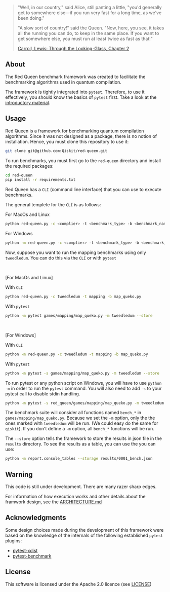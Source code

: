 > "Well, in our country," said Alice, still panting a little, "you'd generally
> get to somewhere else—if you run very fast for a long time, as we've been
> doing."
>
> "A slow sort of country!" said the Queen. "Now, here, you see, it takes all
> the running you can do, to keep in the same place. If you want to get
> somewhere else, you must run at least twice as fast as that!"
>
> [Carroll, Lewis: Through the Looking-Glass, Chapter 2](
    https://www.gutenberg.org/files/12/12-h/12-h.htm)

## About

The Red Queen benchmark framework was created to facilitate the benchmarking
algorithms used in quantum compilation.

The framework is tightly integrated into `pytest`.  Therefore, to use it
effectively, you should know the basics of `pytest` first. Take a look at the
[introductory material](https://docs.pytest.org/en/latest/getting-started.html).

## Usage

Red Queen is a framework for benchmarking quantum compilation algorithms. Since
it was not designed as a package, there is no notion of installation. Hence, you
must clone this repository to use it:

```bash
git clone git@github.com:Qiskit/red-queen.git
```

To run benchmarks, you must first go to the `red-queen` directory and install
the required packages:

```bash
cd red-queen
pip install -r requirements.txt
```

Red Queen has a `CLI` (command line interface) that you can use to execute benchmarks.

The general templete for the `CLI` is as follows:

For MacOs and Linux

```bash
python red-queen.py -c <complier> -t <benchmark_type> -b <benchmark_name>
```

For Windows

```bash
python -m red-queen.py -c <complier> -t <benchmark_type> -b <benchmark_name>
```

Now, suppose you want to run the mapping benchmarks using only `tweedledum`.
You can do this via the `CLI` or with `pytest`

<br>

[For MacOs and Linux]

With `CLI`

```bash
python red-queen.py -c tweedledum -t mapping -b map_queko.py
```

With `pytest`

```bash
python -m pytest games/mapping/map_queko.py -m tweedledum --store
```

<br>

[For Windows]

With `CLI`

```bash
python -m red-queen.py -c tweedledum -t mapping -b map_queko.py
```

With `pytest`

```bash
python -m pytest -s games/mapping/map_queko.py -m tweedledum --store
```

To run pytest or any python script on Windows, you will have to use `python -m` in order to run the
`pytest` command. You will also need to add `-s` to your pytest call to disable
stdin handling.

```bash
python -m pytest -s red_queen/games/mapping/map_queko.py -m tweedledum --store
```

The benchmark suite will consider all functions named `bench_*` in
`games/mapping/map_queko.py`. Because we set the `-m` option, only the the ones
marked with `tweedledum` will be run. (We could easy do the same for `qiskit`).
If you don't define a `-m` option, all `bench_*` functions will be run.

The `--store` option tells the framework to store the results in json file in
the `results` directory. To see the results as a table, you can use the you can
use:

```bash
python -m report.console_tables --storage results/0001_bench.json
```

## Warning

This code is still under development. There are many razer sharp edges.

For information of how execution works and other details about the framwork
design, see the [ARCHITECTURE.md](ARCHITECTURE.md)

## Acknowledgments

Some design choices made during the development of this framework were based
on the knowledge of the internals of the following established `pytest` plugins:

* [pytest-xdist](https://github.com/pytest-dev/pytest-xdist)
* [pytest-benchmark](https://github.com/ionelmc/pytest-benchmark)

## License

This software is licensed under the Apache 2.0 licence (see
[LICENSE](https://github.com/Qiskit/red-queen/blob/main/LICENSE))
